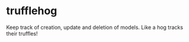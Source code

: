 trufflehog
==========

Keep track of creation, update and deletion of models. Like a hog tracks their truffles!
